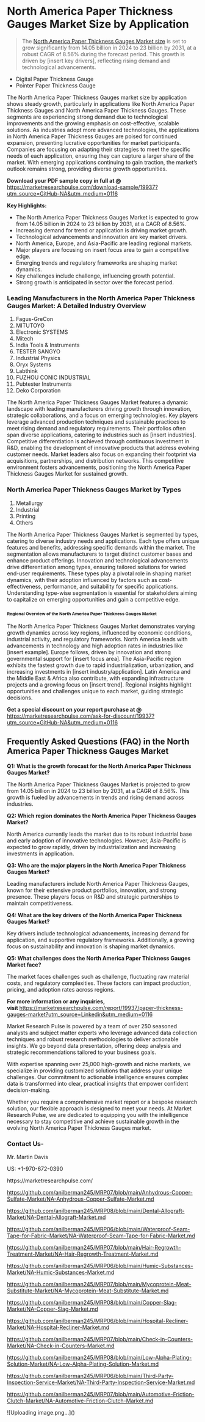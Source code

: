 <h1>North America Paper Thickness Gauges Market&nbsp;Size by Application</h1><blockquote><p>The <a href="https://marketresearchpulse.com/download-sample/19937?utm_source=GitHub-NA&amp;utm_medium=0116">North America Paper Thickness Gauges Market size</a> is set to grow significantly from 14.05 billion in 2024 to 23 billion by 2031, at a robust CAGR of 8.56% during the forecast period. This growth is driven by [insert key drivers], reflecting rising demand and technological advancements.</p></blockquote><ul><li>Digital Paper Thickness Gauge<li> Pointer Paper Thickness Gauge</li></ul><p>The North America Paper Thickness Gauges market size by application shows steady growth, particularly in applications like North America Paper Thickness Gauges and North America Paper Thickness Gauges. These segments are experiencing strong demand due to technological improvements and the growing emphasis on cost-effective, scalable solutions. As industries adopt more advanced technologies, the applications in North America Paper Thickness Gauges are poised for continued expansion, presenting lucrative opportunities for market participants. Companies are focusing on adapting their strategies to meet the specific needs of each application, ensuring they can capture a larger share of the market. With emerging applications continuing to gain traction, the market’s outlook remains strong, providing diverse growth opportunities.</p><p><strong>Download your PDF sample copy in full at @ </strong><a href="https://marketresearchpulse.com/download-sample/19937?utm_source=GitHub-NA&amp;utm_medium=0116">https://marketresearchpulse.com/download-sample/19937?utm_source=GitHub-NA&amp;utm_medium=0116</a></p><p><strong>Key Highlights: </strong></p><ul><li>The North America Paper Thickness Gauges Market is expected to grow from 14.05 billion in 2024 to 23 billion by 2031, at a CAGR of 8.56%.</li><li>Increasing demand for trend or application is driving market growth.</li><li>Technological advancements and innovation are key market drivers.</li><li>North America, Europe, and Asia-Pacific are leading regional markets.</li><li>Major players are focusing on insert focus area to gain a competitive edge.</li><li>Emerging trends and regulatory frameworks are shaping market dynamics.</li><li>Key challenges include challenge, influencing growth potential.</li><li>Strong growth is anticipated in sector over the forecast period.</li></ul><h3>Leading Manufacturers in the North America Paper Thickness Gauges Market: A Detailed Industry Overview</h3><ol><li>Fagus-GreCon</li><li>MITUTOYO</li><li>Electronic SYSTEMS</li><li>Mitech</li><li>India Tools & Instruments</li><li>TESTER SANGYO</li><li>Industrial Physics</li><li>Oryx Systems</li><li>Labthink</li><li>FUZHOU CONIC INDUSTRIAL</li><li>Pubtester Instruments</li><li>Deko Corporation</li></ol><div class="flex max-w-full flex-col flex-grow"><div class="min-h-8 text-message flex w-full flex-col items-end gap-2 whitespace-normal break-words [.text-message+&amp;]:mt-5" dir="auto" data-message-author-role="assistant" data-message-id="fd8432e4-4910-450d-b182-61b7bfb0a01f" data-message-model-slug="gpt-4o"><div class="flex w-full flex-col gap-1 empty:hidden first:pt-[3px]"><div class="markdown prose w-full break-words dark:prose-invert light"><p>The North America Paper Thickness Gauges Market features a dynamic landscape with leading manufacturers driving growth through innovation, strategic collaborations, and a focus on emerging technologies. Key players leverage advanced production techniques and sustainable practices to meet rising demand and regulatory requirements. Their portfolios often span diverse applications, catering to industries such as [insert industries]. Competitive differentiation is achieved through continuous investment in R&amp;D, enabling the development of innovative products that address evolving customer needs. Market leaders also focus on expanding their footprint via acquisitions, partnerships, and distribution networks. This competitive environment fosters advancements, positioning the North America Paper Thickness Gauges Market for sustained growth.</p></div></div></div></div><h3>North America Paper Thickness Gauges Market by Types</h3><ol><li>Metallurgy<li> Industrial<li> Printing<li> Others</li></ol><div class="flex max-w-full flex-col flex-grow"><div class="min-h-8 text-message flex w-full flex-col items-end gap-2 whitespace-normal break-words [.text-message+&amp;]:mt-5" dir="auto" data-message-author-role="assistant" data-message-id="084470be-0bb7-4664-bddf-5156b4f41249" data-message-model-slug="gpt-4o-mini"><div class="flex w-full flex-col gap-1 empty:hidden first:pt-[3px]"><div class="markdown prose w-full break-words dark:prose-invert light"><p>The North America Paper Thickness Gauges Market is segmented by types, catering to diverse industry needs and applications. Each type offers unique features and benefits, addressing specific demands within the market. The segmentation allows manufacturers to target distinct customer bases and enhance product offerings. Innovation and technological advancements drive differentiation among types, ensuring tailored solutions for varied end-user requirements. These types play a pivotal role in shaping market dynamics, with their adoption influenced by factors such as cost-effectiveness, performance, and suitability for specific applications. Understanding type-wise segmentation is essential for stakeholders aiming to capitalize on emerging opportunities and gain a competitive edge.</p></div></div></div></div><h3><span style="font-size: 11px;">Regional Overview of the North America Paper Thickness Gauges Market</span></h3><div class="flex max-w-full flex-col flex-grow"><div class="min-h-8 text-message flex w-full flex-col items-end gap-2 whitespace-normal break-words [.text-message+&amp;]:mt-5" dir="auto" data-message-author-role="assistant" data-message-id="e9038762-ce64-4e30-91c9-9bd413514231" data-message-model-slug="gpt-4o-mini"><div class="flex w-full flex-col gap-1 empty:hidden first:pt-[3px]"><div class="markdown prose w-full break-words dark:prose-invert light"><p>The North America Paper Thickness Gauges Market demonstrates varying growth dynamics across key regions, influenced by economic conditions, industrial activity, and regulatory frameworks. North America leads with advancements in technology and high adoption rates in industries like [insert example]. Europe follows, driven by innovation and strong governmental support for [insert focus area]. The Asia-Pacific region exhibits the fastest growth due to rapid industrialization, urbanization, and increasing investments in [insert industry/application]. Latin America and the Middle East &amp; Africa also contribute, with expanding infrastructure projects and a growing focus on [insert trend]. Regional insights highlight opportunities and challenges unique to each market, guiding strategic decisions.</p></div></div></div></div><p><strong>Get a special discount on your report purchase at @ </strong><a href="https://marketresearchpulse.com/ask-for-discount/19937?utm_source=GitHub-NA&amp;utm_medium=0116">https://marketresearchpulse.com/ask-for-discount/19937?utm_source=GitHub-NA&amp;utm_medium=0116</a></p><h2>Frequently Asked Questions (FAQ) in the North America Paper Thickness Gauges Market</h2><p><strong>Q1: What is the growth forecast for the North America Paper Thickness Gauges Market?</strong></p><p>The North America Paper Thickness Gauges Market is projected to grow from 14.05 billion in 2024 to 23 billion by 2031, at a CAGR of 8.56%. This growth is fueled by advancements in trends and rising demand across industries.</p><p><strong>Q2: Which region dominates the North America Paper Thickness Gauges Market?</strong></p><p>North America currently leads the market due to its robust industrial base and early adoption of innovative technologies. However, Asia-Pacific is expected to grow rapidly, driven by industrialization and increasing investments in application.</p><p><strong>Q3: Who are the major players in the North America Paper Thickness Gauges Market?</strong></p><p>Leading manufacturers include North America Paper Thickness Gauges, known for their extensive product portfolios, innovation, and strong presence. These players focus on R&amp;D and strategic partnerships to maintain competitiveness.</p><p><strong>Q4: What are the key drivers of the North America Paper Thickness Gauges Market?</strong></p><p>Key drivers include technological advancements, increasing demand for application, and supportive regulatory frameworks. Additionally, a growing focus on sustainability and innovation is shaping market dynamics.</p><p><strong>Q5: What challenges does the North America Paper Thickness Gauges Market face?</strong></p><p>The market faces challenges such as challenge, fluctuating raw material costs, and regulatory complexities. These factors can impact production, pricing, and adoption rates across regions.</p><p><strong>For more information or any inquiries, visit&nbsp;</strong><a href="https://marketresearchpulse.com/report/19937/paper-thickness-gauges-market?utm_source=Linkedin&utm_medium=0116">https://marketresearchpulse.com/report/19937/paper-thickness-gauges-market?utm_source=Linkedin&utm_medium=0116</a></p><p>Market Research Pulse is powered by a team of over 250 seasoned analysts and subject matter experts who leverage advanced data collection techniques and robust research methodologies to deliver actionable insights. We go beyond data presentation, offering deep analysis and strategic recommendations tailored to your business goals.</p><p>With expertise spanning over 25,000 high-growth and niche markets, we specialize in providing customized solutions that address your unique challenges. Our commitment to actionable intelligence ensures complex data is transformed into clear, practical insights that empower confident decision-making.</p><p>Whether you require a comprehensive market report or a bespoke research solution, our flexible approach is designed to meet your needs. At Market Research Pulse, we are dedicated to equipping you with the intelligence necessary to stay competitive and achieve sustainable growth in the evolving North America Paper Thickness Gauges market.</p><h3><strong>Contact Us-</strong></h3><p>Mr. Martin Davis</p><p>US: +1-970-672-0390</p><p>https://marketresearchpulse.com/</p><p><a href="https://github.com/anilberman245/MRP07/blob/main/Anhydrous-Copper-Sulfate-Market/NA-Anhydrous-Copper-Sulfate-Market.md">https://github.com/anilberman245/MRP07/blob/main/Anhydrous-Copper-Sulfate-Market/NA-Anhydrous-Copper-Sulfate-Market.md</a></p><p><a href="https://github.com/anilberman245/MRP08/blob/main/Dental-Allograft-Market/NA-Dental-Allograft-Market.md">https://github.com/anilberman245/MRP08/blob/main/Dental-Allograft-Market/NA-Dental-Allograft-Market.md</a></p><p><a href="https://github.com/anilberman245/MRP06/blob/main/Waterproof-Seam-Tape-for-Fabric-Market/NA-Waterproof-Seam-Tape-for-Fabric-Market.md">https://github.com/anilberman245/MRP06/blob/main/Waterproof-Seam-Tape-for-Fabric-Market/NA-Waterproof-Seam-Tape-for-Fabric-Market.md</a></p><p><a href="https://github.com/anilberman245/MRP07/blob/main/Hair-Regrowth-Treatment-Market/NA-Hair-Regrowth-Treatment-Market.md">https://github.com/anilberman245/MRP07/blob/main/Hair-Regrowth-Treatment-Market/NA-Hair-Regrowth-Treatment-Market.md</a></p><p><a href="https://github.com/anilberman245/MRP06/blob/main/Humic-Substances-Market/NA-Humic-Substances-Market.md">https://github.com/anilberman245/MRP06/blob/main/Humic-Substances-Market/NA-Humic-Substances-Market.md</a></p><p><a href="https://github.com/anilberman245/MRP07/blob/main/Mycoprotein-Meat-Substitute-Market/NA-Mycoprotein-Meat-Substitute-Market.md">https://github.com/anilberman245/MRP07/blob/main/Mycoprotein-Meat-Substitute-Market/NA-Mycoprotein-Meat-Substitute-Market.md</a></p><p><a href="https://github.com/anilberman245/MRP08/blob/main/Copper-Slag-Market/NA-Copper-Slag-Market.md">https://github.com/anilberman245/MRP08/blob/main/Copper-Slag-Market/NA-Copper-Slag-Market.md</a></p><p><a href="https://github.com/anilberman245/MRP06/blob/main/Hospital-Recliner-Market/NA-Hospital-Recliner-Market.md">https://github.com/anilberman245/MRP06/blob/main/Hospital-Recliner-Market/NA-Hospital-Recliner-Market.md</a></p><p><a href="https://github.com/anilberman245/MRP07/blob/main/Check-in-Counters-Market/NA-Check-in-Counters-Market.md">https://github.com/anilberman245/MRP07/blob/main/Check-in-Counters-Market/NA-Check-in-Counters-Market.md</a></p><p><a href="https://github.com/anilberman245/MRP08/blob/main/Low-Alpha-Plating-Solution-Market/NA-Low-Alpha-Plating-Solution-Market.md">https://github.com/anilberman245/MRP08/blob/main/Low-Alpha-Plating-Solution-Market/NA-Low-Alpha-Plating-Solution-Market.md</a></p><p><a href="https://github.com/anilberman245/MRP06/blob/main/Third-Party-Inspection-Service-Market/NA-Third-Party-Inspection-Service-Market.md">https://github.com/anilberman245/MRP06/blob/main/Third-Party-Inspection-Service-Market/NA-Third-Party-Inspection-Service-Market.md</a></p><p><a href="https://github.com/anilberman245/MRP07/blob/main/Automotive-Friction-Clutch-Market/NA-Automotive-Friction-Clutch-Market.md">https://github.com/anilberman245/MRP07/blob/main/Automotive-Friction-Clutch-Market/NA-Automotive-Friction-Clutch-Market.md</a></p>
![Uploading image.png…]()
